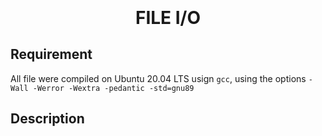 <h4 align="center">
<div class=HeaderSticker>
<img src=""/>
</div>
<h1 align="center"> FILE I/O </h1>
</h4>

## Requirement
All file were compiled on Ubuntu 20.04 LTS usign `gcc`, using the options `-Wall -Werror -Wextra -pedantic -std=gnu89`

## Description
